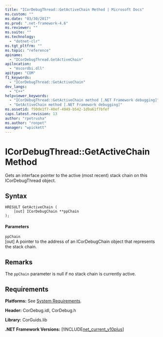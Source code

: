 ```yaml
---
title: "ICorDebugThread::GetActiveChain Method | Microsoft Docs"
ms.custom: ""
ms.date: "03/30/2017"
ms.prod: ".net-framework-4.6"
ms.reviewer: ""
ms.suite: ""
ms.technology: 
  - "dotnet-clr"
ms.tgt_pltfrm: ""
ms.topic: "reference"
apiname: 
  - "ICorDebugThread.GetActiveChain"
apilocation: 
  - "mscordbi.dll"
apitype: "COM"
f1_keywords: 
  - "ICorDebugThread::GetActiveChain"
dev_langs: 
  - "C++"
helpviewer_keywords: 
  - "ICorDebugThread::GetActiveChain method [.NET Framework debugging]"
  - "GetActiveChain method [.NET Framework debugging]"
ms.assetid: f50de1f7-40ef-4949-b542-1d9a61f7bfef
caps.latest.revision: 13
author: "rpetrusha"
ms.author: "ronpet"
manager: "wpickett"
---
```

# ICorDebugThread::GetActiveChain Method
Gets an interface pointer to the active (most recent) stack chain on this ICorDebugThread object.  
  
## Syntax  
  
```  
HRESULT GetActiveChain (  
    [out] ICorDebugChain **ppChain  
);  
```  
  
#### Parameters  
 `ppChain`  
 [out] A pointer to the address of an ICorDebugChain object that represents the stack chain.  
  
## Remarks  
 The `ppChain` parameter is null if no stack chain is currently active.  
  
## Requirements  
 **Platforms:** See [System Requirements](../../../../docs/framework/getting-started/system-requirements.md).  
  
 **Header:** CorDebug.idl, CorDebug.h  
  
 **Library:** CorGuids.lib  
  
 **.NET Framework Versions:** [!INCLUDE[net_current_v10plus](../../../../includes/net-current-v10plus-md.md)]